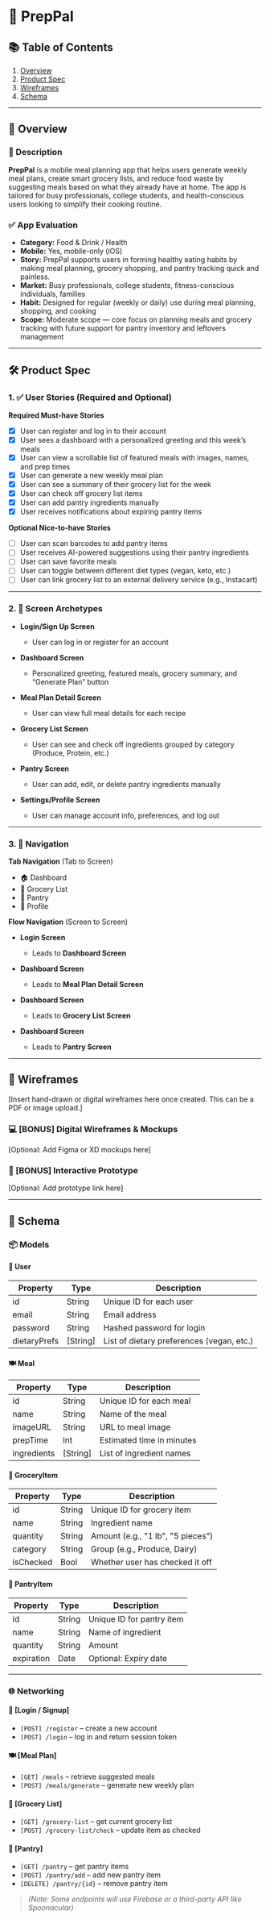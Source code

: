 # 🥗 PrepPal

## 📚 Table of Contents  
1. [Overview](#overview)  
2. [Product Spec](#product-spec)  
3. [Wireframes](#wireframes)  
4. [Schema](#schema)  

---

## 📖 Overview

### 📌 Description  
**PrepPal** is a mobile meal planning app that helps users generate weekly meal plans, create smart grocery lists, and reduce food waste by suggesting meals based on what they already have at home. The app is tailored for busy professionals, college students, and health-conscious users looking to simplify their cooking routine.

### ✅ App Evaluation

- **Category:** Food & Drink / Health  
- **Mobile:** Yes, mobile-only (iOS)  
- **Story:** PrepPal supports users in forming healthy eating habits by making meal planning, grocery shopping, and pantry tracking quick and painless.  
- **Market:** Busy professionals, college students, fitness-conscious individuals, families  
- **Habit:** Designed for regular (weekly or daily) use during meal planning, shopping, and cooking  
- **Scope:** Moderate scope — core focus on planning meals and grocery tracking with future support for pantry inventory and leftovers management

---

## 🛠 Product Spec

### 1. ✅ User Stories (Required and Optional)

**Required Must-have Stories**

- [x] User can register and log in to their account  
- [x] User sees a dashboard with a personalized greeting and this week’s meals  
- [x] User can view a scrollable list of featured meals with images, names, and prep times  
- [x] User can generate a new weekly meal plan  
- [x] User can see a summary of their grocery list for the week  
- [x] User can check off grocery list items  
- [x] User can add pantry ingredients manually  
- [x] User receives notifications about expiring pantry items  

**Optional Nice-to-have Stories**

- [ ] User can scan barcodes to add pantry items  
- [ ] User receives AI-powered suggestions using their pantry ingredients  
- [ ] User can save favorite meals  
- [ ] User can toggle between different diet types (vegan, keto, etc.)  
- [ ] User can link grocery list to an external delivery service (e.g., Instacart)  

---

### 2. 🧭 Screen Archetypes

- **Login/Sign Up Screen**  
  * User can log in or register for an account

- **Dashboard Screen**  
  * Personalized greeting, featured meals, grocery summary, and “Generate Plan” button

- **Meal Plan Detail Screen**  
  * User can view full meal details for each recipe

- **Grocery List Screen**  
  * User can see and check off ingredients grouped by category (Produce, Protein, etc.)

- **Pantry Screen**  
  * User can add, edit, or delete pantry ingredients manually  

- **Settings/Profile Screen**  
  * User can manage account info, preferences, and log out  

---

### 3. 🔄 Navigation

**Tab Navigation** (Tab to Screen)

- 🏠 Dashboard  
- 🧺 Grocery List  
- 🍱 Pantry  
- 👤 Profile  

**Flow Navigation** (Screen to Screen)

- **Login Screen**  
  * Leads to **Dashboard Screen**

- **Dashboard Screen**  
  * Leads to **Meal Plan Detail Screen**

- **Dashboard Screen**  
  * Leads to **Grocery List Screen**

- **Dashboard Screen**  
  * Leads to **Pantry Screen**

---

## 📝 Wireframes

[Insert hand-drawn or digital wireframes here once created. This can be a PDF or image upload.]

### 💻 [BONUS] Digital Wireframes & Mockups  
[Optional: Add Figma or XD mockups here]

### 🧪 [BONUS] Interactive Prototype  
[Optional: Add prototype link here]

---

## 🧬 Schema

### 📦 Models

#### 👤 User  
| Property      | Type     | Description                            |
|---------------|----------|----------------------------------------|
| id            | String   | Unique ID for each user                |
| email         | String   | Email address                          |
| password      | String   | Hashed password for login              |
| dietaryPrefs  | [String] | List of dietary preferences (vegan, etc.) |

#### 🍽️ Meal  
| Property      | Type     | Description                            |
|---------------|----------|----------------------------------------|
| id            | String   | Unique ID for each meal                |
| name          | String   | Name of the meal                       |
| imageURL      | String   | URL to meal image                      |
| prepTime      | Int      | Estimated time in minutes              |
| ingredients   | [String] | List of ingredient names               |

#### 🛒 GroceryItem  
| Property      | Type     | Description                            |
|---------------|----------|----------------------------------------|
| id            | String   | Unique ID for grocery item             |
| name          | String   | Ingredient name                        |
| quantity      | String   | Amount (e.g., "1 lb", "5 pieces")      |
| category      | String   | Group (e.g., Produce, Dairy)           |
| isChecked     | Bool     | Whether user has checked it off        |

#### 🧊 PantryItem  
| Property      | Type     | Description                            |
|---------------|----------|----------------------------------------|
| id            | String   | Unique ID for pantry item              |
| name          | String   | Name of ingredient                     |
| quantity      | String   | Amount                                 |
| expiration    | Date     | Optional: Expiry date                  |

---

### 🌐 Networking

#### 🔐 [Login / Signup]
- `[POST] /register` – create a new account  
- `[POST] /login` – log in and return session token  

#### 🍽️ [Meal Plan]
- `[GET] /meals` – retrieve suggested meals  
- `[POST] /meals/generate` – generate new weekly plan  

#### 🛒 [Grocery List]
- `[GET] /grocery-list` – get current grocery list  
- `[POST] /grocery-list/check` – update item as checked  

#### 🧊 [Pantry]
- `[GET] /pantry` – get pantry items  
- `[POST] /pantry/add` – add new pantry item  
- `[DELETE] /pantry/{id}` – remove pantry item  

> *(Note: Some endpoints will use Firebase or a third-party API like Spoonacular)*

